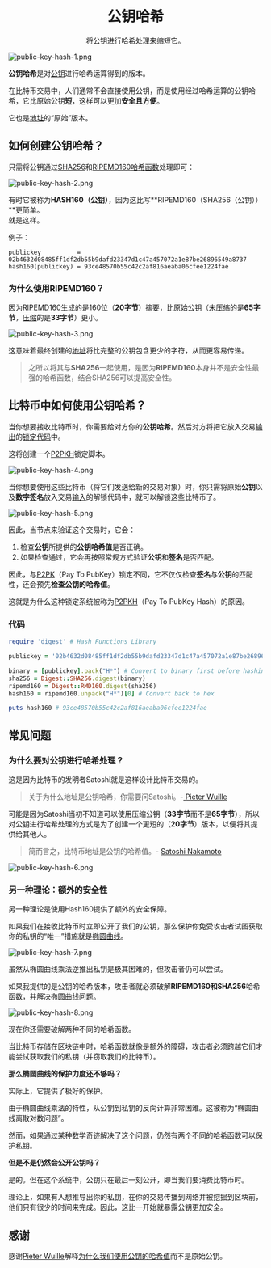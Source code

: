 # <center>公钥哈希</center>
<center>将公钥进行哈希处理来缩短它。</center>

![public-key-hash-1.png](img/public-key-hash-1%20(1).png)

**公钥哈希**是对[公钥](../Public%20Key.md)进行哈希运算得到的版本。

在比特币交易中，人们通常不会直接使用公钥，而是使用经过哈希运算的公钥哈希，它比原始公钥**短**，这样可以更加**安全且方便**。

它也是[地址](../../Address/Address.md)的“原始”版本。

## 如何创建公钥哈希？
只需将公钥通过[SHA256](https://learnmeabitcoin.com/tools/sha256)和[RIPEMD160](https://learnmeabitcoin.com/tools/ripemd160)[哈希函数](../../../Other/Hash%20Function/Hash%20Function.md)处理即可：

![public-key-hash-2.png](img/public-key-hash-2%20(1).png)

有时它被称为**HASH160（公钥）**，因为这比写**RIPEMD160（SHA256（公钥））**更简单。  
就是这样。

例子：

```
publickey          = 02b4632d08485ff1df2db55b9dafd23347d1c47a457072a1e87be26896549a8737
hash160(publickey) = 93ce48570b55c42c2af816aeaba06cfee1224fae
```
### 为什么使用RIPEMD160？

因为[RIPEMD160](https://en.wikipedia.org/wiki/RIPEMD)生成的是160位（**20字节**）摘要，比原始公钥（[未压缩](../Public%20Key.md)的是**65字节**，[压缩](../Public%20Key.md)的是**33字节**）更小。

![public-key-hash-3.png](img/public-key-hash-3%20(1).png)

这意味着最终创建的[地址](../../../Keys/Address/Address.md)将比完整的公钥包含更少的字符，从而更容易传递。

>之所以将其与**SHA256**一起使用，是因为**RIPEMD160**本身并不是安全性最强的哈希函数，结合SHA256可以提高安全性。

## 比特币中如何使用公钥哈希？
当你想要接收比特币时，你需要给对方你的**公钥哈希**。然后对方将把它放入交易[输出](../../../Transaction/Transaction%20Data/output/output.md)的[锁定代码](../../../Transaction/Transaction%20Data/output/scriptPubKey/scriptPubKey.md)中。

这将创建一个[P2PKH](../../../Script/P2PKH/P2PKH.md)锁定脚本。

![public-key-hash-4.png](img/public-key-hash-4%20(1).png)

当你想要使用这些比特币（将它们发送给新的交易对象）时，你只需将原始**公钥**以及**数字签名**放入交易[输入](../../../Transaction/Transaction%20Data/Input/input.md)的解锁代码中，就可以解锁这些比特币了。

![public-key-hash-5.png](img/public-key-hash-5%20(1).png)

因此，当节点来验证这个交易时，它会：

1. 检查**公钥**所提供的**公钥哈希值**是否正确。  
2. 如果检查通过，它会再按照常规方式验证**公钥**和**签名**是否匹配。

因此，与[P2PK](../../../Script/P2PK/P2PK.md)（Pay To PubKey）锁定不同，它不仅仅检查**签名**与**公钥**的匹配性，还会预先**检查公钥的哈希值**。

这就是为什么这种锁定系统被称为[P2PKH](../../../Script/P2PKH/P2PKH.md)（Pay To PubKey Hash）的原因。

### 代码
```ruby
require 'digest' # Hash Functions Library

publickey = '02b4632d08485ff1df2db55b9dafd23347d1c47a457072a1e87be26896549a8737'

binary = [publickey].pack("H*") # Convert to binary first before hashing
sha256 = Digest::SHA256.digest(binary)
ripemd160 = Digest::RMD160.digest(sha256)
hash160 = ripemd160.unpack("H*")[0] # Convert back to hex

puts hash160 # 93ce48570b55c42c2af816aeaba06cfee1224fae
```

## 常见问题
### 为什么要对公钥进行哈希处理？

这是因为比特币的发明者Satoshi就是这样设计比特币交易的。

>关于为什么地址是公钥哈希，你需要问Satoshi。-[ Pieter Wuille](https://bitcoin.stackexchange.com/a/72201/24926)

可能是因为Satoshi当初不知道可以使用压缩公钥（**33字节**而不是**65字节**），所以对公钥进行哈希处理的方式是为了创建一个更短的（**20字节**）版本，以便将其提供给其他人。

>简而言之，比特币地址是公钥的哈希值。- [Satoshi Nakamoto](https://satoshi.nakamotoinstitute.org/posts/bitcointalk/threads/134/#7)

![public-key-hash-6.png](img/public-key-hash-6%20(1).png)

### 另一种理论：额外的安全性
另一种理论是使用Hash160提供了额外的安全保障。

如果我们在接收比特币时立即公开了我们的公钥，那么保护你免受攻击者试图获取你的私钥的“唯一”措施就是[椭圆曲线](../../ECDSA/ECDSA.md)。

![public-key-hash-7.png](img/public-key-hash-7%20(1).png)

虽然从椭圆曲线乘法逆推出私钥是极其困难的，但攻击者仍可以尝试。

如果我提供的是公钥的哈希版本，攻击者就必须破解**RIPEMD160和SHA256**哈希函数，并解决椭圆曲线问题。

![public-key-hash-8.png](img/public-key-hash-8%20(1).png)

现在你还需要破解两种不同的哈希函数。

当比特币存储在区块链中时，哈希函数就像是额外的障碍，攻击者必须跨越它们才能尝试获取我们的私钥（并窃取我们的比特币）。

**那么椭圆曲线的保护力度还不够吗？**

实际上，它提供了极好的保护。

由于椭圆曲线乘法的特性，从公钥到私钥的反向计算非常困难。这被称为“椭圆曲线离散对数问题”。

然而，如果通过某种数学奇迹解决了这个问题，仍然有两个不同的哈希函数可以保护私钥。

**但是不是仍然会公开公钥吗？**

是的。但在这个系统中，公钥只在最后一刻公开，即当我们要消费比特币时。

理论上，如果有人想推导出你的私钥，在你的交易传播到网络并被挖掘到区块前，他们只有很少的时间来完成。因此，这比一开始就暴露公钥更加安全。

## 感谢
感谢[Pieter Wuille](https://twitter.com/pwuille)解释[为什么我们使用公钥的哈希值](https://bitcoin.stackexchange.com/a/72201/24926)而不是原始公钥。